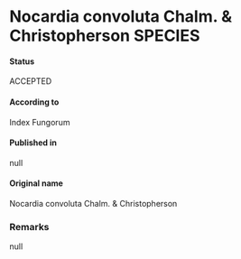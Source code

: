 # Nocardia convoluta Chalm. & Christopherson SPECIES

#### Status
ACCEPTED

#### According to
Index Fungorum

#### Published in
null

#### Original name
Nocardia convoluta Chalm. & Christopherson

### Remarks
null